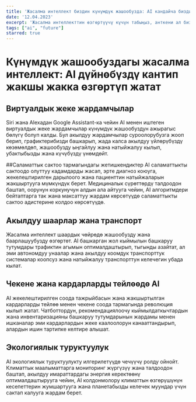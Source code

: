 ```yaml
---
title: 'Жасалма интеллект биздин күнүмдүк жашообузда: AI кандайча биздин дүйнөнү жакшы жакка өзгөртүп жатат'
date: '12.04.2023'
excerpt: 'Жасалма интеллекттин өзгөртүүчү күчүн табыңыз, анткени ал биздин күнүмдүк иштерибизге оңой кошулат. Виртуалдык жеке жардамчылардан саламаттыкты сактоодогу жетишкендиктерге чейин, бул пост AIнын оң таасирин изилдейт...'
tags: ["ai", "future"]
starred: true
---
```


# Күнүмдүк жашообуздагы жасалма интеллект: AI дүйнөбүздү кантип жакшы жакка өзгөртүп жатат

## Виртуалдык жеке жардамчылар
Siri жана Alexaдан Google Assistant-ка чейин AI менен иштеген виртуалдык жеке жардамчылар күнүмдүк жашообуздун ажырагыс бөлүгү болуп калды. Бул акылдуу жардамчылар суроолорубузга жооп берип, графиктерибизди башкарып, жада калса акылдуу үйлөрүбүздү көзөмөлдөп, жашообузду ыңгайлуу жана натыйжалуу кылып, убактыбызды жана күчүбүздү үнөмдөйт.

##Саламаттык сактоо тармагындагы жетишкендиктер
AI саламаттыкты сактоодо олуттуу кадамдарды жасап, эрте диагноз коюуга, жекелештирилген дарылоого жана пациенттин натыйжаларын жакшыртууга мүмкүндүк берет. Медициналык сүрөттөрдү талдоодон баштап, оорунун коркунучун алдын ала айтууга чейин, AI алгоритмдери бейтаптарга так жана максаттуу жардам көрсөтүүдө саламаттыкты сактоо адистерине колдоо көрсөтүүдө.

## Акылдуу шаарлар жана транспорт
Жасалма интеллект шаардык чөйрөдө жашообузду жана баарлашуубузду өзгөртөт. AI башкарган жол кыймылын башкаруу тутумдары трафиктин агымын оптималдаштырып, тыгынды азайтат, ал эми автономдуу унаалар жана акылдуу коомдук транспорттук системалар коопсуз жана натыйжалуу транспорттун келечегин убада кылат.

## Чекене жана кардарларды тейлөөдө AI
AI жекелештирилген соода тажрыйбасын жана жакшыртылган кардарларды тейлөө менен чекене соода тармагында революция кылып жатат. Чатботтордун, рекомендациялоочу кыймылдаткычтардын жана инвентаризацияны башкаруу тутумдарынын жардамы менен ишканалар эми кардарлардын жеке каалоолорун канааттандырып, алардын ишин тартипке келтире алышат.

## Экологиялык туруктуулук
AI экологиялык туруктуулукту илгерилетүүдө чечүүчү ролду ойнойт. Климаттык маалыматтарга мониторинг жүргүзүү жана талдоодон баштап, акылдуу имараттардагы энергия керектөөнү оптималдаштырууга чейин, AI колдонмолору климаттын өзгөрүшүнүн кесепеттерин жумшартууга жана планетабызды келечек муундар үчүн сактап калууга жардам берет.